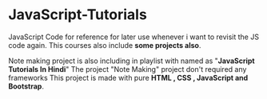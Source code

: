 # JavaScript-Tutorials   
JavaScript Code for reference for later use whenever i want to revisit the JS code again.
This courses also include **some projects also**.   

Note making project is also including in playlist with named as "**JavaScript Tutorials In Hindi**"
The project "Note Making" project don't required any frameworks 
This project is made with pure **HTML , CSS , JavaScript and Bootstrap**.
